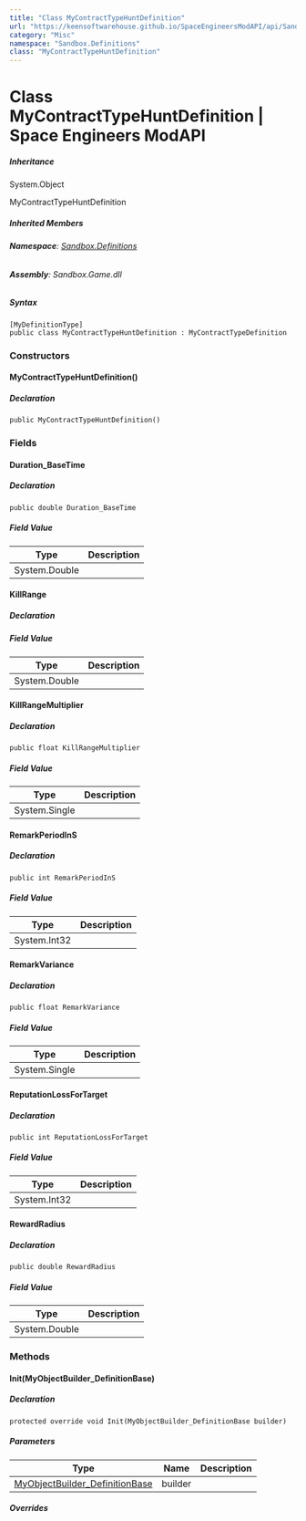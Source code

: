 ```yaml
---
title: "Class MyContractTypeHuntDefinition"
url: "https://keensoftwarehouse.github.io/SpaceEngineersModAPI/api/Sandbox.Definitions.MyContractTypeHuntDefinition.html"
category: "Misc"
namespace: "Sandbox.Definitions"
class: "MyContractTypeHuntDefinition"
---
```


# Class MyContractTypeHuntDefinition | Space Engineers ModAPI

##### Inheritance

System.Object

MyContractTypeHuntDefinition

##### Inherited Members

###### **Namespace**: [Sandbox.Definitions](https://keensoftwarehouse.github.io/SpaceEngineersModAPI/api/Sandbox.Definitions.html)

###### **Assembly**: Sandbox.Game.dll

##### Syntax

```
[MyDefinitionType]
public class MyContractTypeHuntDefinition : MyContractTypeDefinition
```

### Constructors

#### MyContractTypeHuntDefinition()

##### Declaration

```
public MyContractTypeHuntDefinition()
```

### Fields

#### Duration\_BaseTime

##### Declaration

```
public double Duration_BaseTime
```

##### Field Value

| Type | Description |
| --- | --- |
| System.Double |     |

#### KillRange

##### Declaration

##### Field Value

| Type | Description |
| --- | --- |
| System.Double |     |

#### KillRangeMultiplier

##### Declaration

```
public float KillRangeMultiplier
```

##### Field Value

| Type | Description |
| --- | --- |
| System.Single |     |

#### RemarkPeriodInS

##### Declaration

```
public int RemarkPeriodInS
```

##### Field Value

| Type | Description |
| --- | --- |
| System.Int32 |     |

#### RemarkVariance

##### Declaration

```
public float RemarkVariance
```

##### Field Value

| Type | Description |
| --- | --- |
| System.Single |     |

#### ReputationLossForTarget

##### Declaration

```
public int ReputationLossForTarget
```

##### Field Value

| Type | Description |
| --- | --- |
| System.Int32 |     |

#### RewardRadius

##### Declaration

```
public double RewardRadius
```

##### Field Value

| Type | Description |
| --- | --- |
| System.Double |     |

### Methods

#### Init(MyObjectBuilder\_DefinitionBase)

##### Declaration

```
protected override void Init(MyObjectBuilder_DefinitionBase builder)
```

##### Parameters

| Type | Name | Description |
| --- | --- | --- |
| [MyObjectBuilder\_DefinitionBase](https://keensoftwarehouse.github.io/SpaceEngineersModAPI/api/VRage.Game.MyObjectBuilder_DefinitionBase.html) | builder |     |

##### Overrides